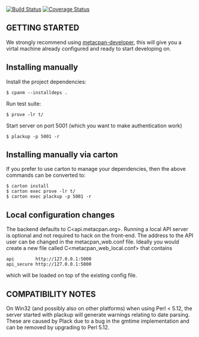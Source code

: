 [![Build Status](https://travis-ci.org/CPAN-API/metacpan-web.png?branch=master)](https://travis-ci.org/CPAN-API/metacpan-web)
[![Coverage Status](https://coveralls.io/repos/CPAN-API/metacpan-web/badge.png)](https://coveralls.io/r/CPAN-API/metacpan-web)

## GETTING STARTED

We strongly recommend using [metacpan-developer](https://github.com/CPAN-API/metacpan-developer),
this will give you a virtal machine already configured and ready to start developing on.

## Installing manually

Install the project dependencies:

    $ cpanm --installdeps .

Run test suite:

    $ prove -lr t/

Start server on port 5001 (which you want to make authentication work)

    $ plackup -p 5001 -r

## Installing manually via carton

If you prefer to use carton to manage your dependencies, then the above
commands can be converted to:

    $ carton install
    $ carton exec prove -lr t/
    $ carton exec plackup -p 5001 -r

## Local configuration changes

The backend defaults to C<api.metacpan.org>. Running a local API server is
optional and not required to hack on the front-end.  The address to the API
user can be changed in the metacpan_web.conf file.  Ideally you would create a
new file called C<metacpan_web_local.conf> that contains

    api        http://127.0.0.1:5000
    api_secure http://127.0.0.1:5000

which will be loaded on top of the existing config file.


## COMPATIBILITY NOTES

On Win32 (and possibly also on other platforms) when using Perl < 5.12, the
server started with plackup will generate warnings relating to date parsing.
These are caused by Plack due to a bug in the gmtime implementation and can be
removed by upgrading to Perl 5.12.
